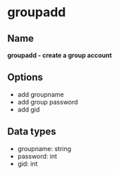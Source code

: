 # groupadd

## Name

**groupadd - create a group account**

## Options

- add groupname
- add group password
- add gid

## Data types

- groupname: string
- password: int
- gid: int
